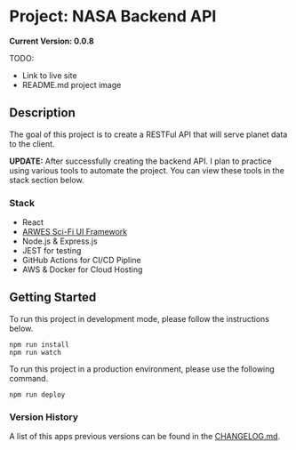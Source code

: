 # Project: NASA Backend API

**Current Version: 0.0.8**

TODO:

- Link to live site
- README.md project image

## Description

The goal of this project is to create a RESTFul API that will serve planet data
to the client.

**UPDATE:** After successfully creating the backend API. I plan to practice
using various tools to automate the project. You can view these tools in the
stack section below.

### Stack

- React
- [ARWES Sci-Fi UI Framework](https://github.com/arwes/arwes)
- Node.js & Express.js
- JEST for testing
- GitHub Actions for CI/CD Pipline
- AWS & Docker for Cloud Hosting

## Getting Started

To run this project in development mode, please follow the instructions below.

```
npm run install
npm run watch
```

To run this project in a production environment, please use the following
command.

```
npm run deploy
```

### Version History

A list of this apps previous versions can be found in the
[CHANGELOG.md](/CHANGELOG.md).
